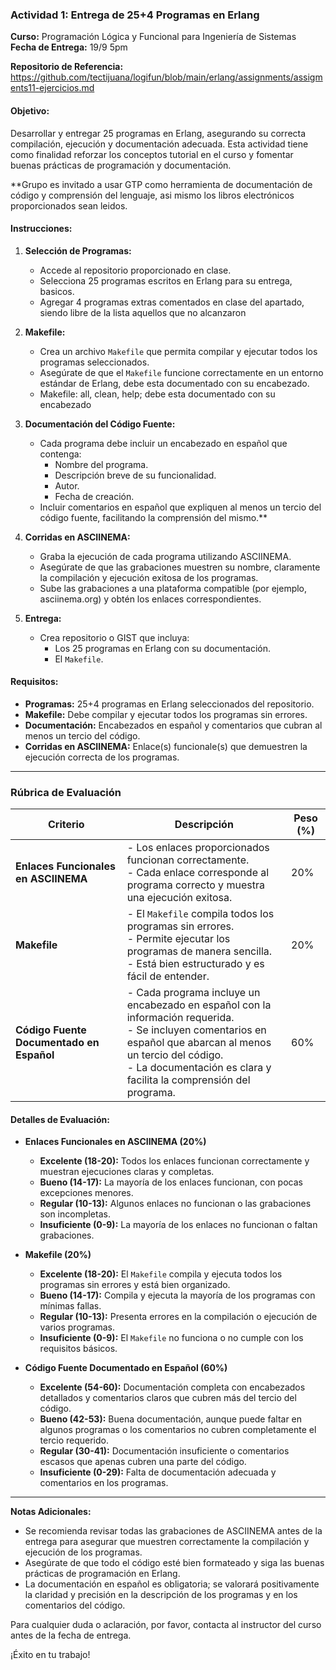 ### **Actividad 1: Entrega de 25+4 Programas en Erlang**

**Curso:** Programación Lógica y Funcional para Ingeniería de Sistemas  
**Fecha de Entrega:** 19/9 5pm

**Repositorio de Referencia:** https://github.com/tectijuana/logifun/blob/main/erlang/assignments/assigments11-ejercicios.md

#### **Objetivo:**
Desarrollar y entregar 25 programas en Erlang, asegurando su correcta compilación, ejecución y documentación adecuada. Esta actividad tiene como finalidad reforzar los conceptos tutorial en el curso y fomentar buenas prácticas de programación y documentación.

**Grupo es invitado a usar GTP como herramienta de documentación de código y comprensión del lenguaje, asi mismo los libros electrónicos proporcionados sean leidos.

#### **Instrucciones:**

1. **Selección de Programas:**
   - Accede al repositorio proporcionado en clase.
   - Selecciona 25 programas escritos en Erlang para su entrega, basicos.
   - Agregar 4 programas extras comentados en clase del apartado, siendo libre de la lista aquellos que no alcanzaron

2. **Makefile:**
   - Crea un archivo `Makefile` que permita compilar y ejecutar todos los programas seleccionados.
   - Asegúrate de que el `Makefile` funcione correctamente en un entorno estándar de Erlang, debe esta documentado con su encabezado.
   - Makefile:  all, clean, help; debe esta documentado con su encabezado 

3. **Documentación del Código Fuente:**
   - Cada programa debe incluir un encabezado en español que contenga:
     - Nombre del programa.
     - Descripción breve de su funcionalidad.
     - Autor.
     - Fecha de creación.
   - Incluir comentarios en español que expliquen al menos un tercio del código fuente, facilitando la comprensión del mismo.**

4. **Corridas en ASCIINEMA:**
   - Graba la ejecución de cada programa utilizando ASCIINEMA.
   - Asegúrate de que las grabaciones muestren su nombre, claramente la compilación y ejecución exitosa de los programas.
   - Sube las grabaciones a una plataforma compatible (por ejemplo, asciinema.org) y obtén los enlaces correspondientes.

5. **Entrega:**
   - Crea repositorio o GIST que incluya:
     - Los 25 programas en Erlang con su documentación.
     - El `Makefile`.


#### **Requisitos:**
- **Programas:** 25+4 programas en Erlang seleccionados del repositorio.
- **Makefile:** Debe compilar y ejecutar todos los programas sin errores.
- **Documentación:** Encabezados en español y comentarios que cubran al menos un tercio del código.
- **Corridas en ASCIINEMA:** Enlace(s) funcionale(s) que demuestren la ejecución correcta de los programas.

---

### **Rúbrica de Evaluación**

| **Criterio**                                         | **Descripción**                                                                                                                                                        | **Peso (%)** |
|------------------------------------------------------|------------------------------------------------------------------------------------------------------------------------------------------------------------------------|--------------|
| **Enlaces Funcionales en ASCIINEMA**                 | - Los enlaces proporcionados funcionan correctamente.<br>- Cada enlace corresponde al programa correcto y muestra una ejecución exitosa.                                 | 20%          |
| **Makefile**                                         | - El `Makefile` compila todos los programas sin errores.<br>- Permite ejecutar los programas de manera sencilla.<br>- Está bien estructurado y es fácil de entender.      | 20%          |
| **Código Fuente Documentado en Español**             | - Cada programa incluye un encabezado en español con la información requerida.<br>- Se incluyen comentarios en español que abarcan al menos un tercio del código.<br>- La documentación es clara y facilita la comprensión del programa. | 60%          |

#### **Detalles de Evaluación:**

- **Enlaces Funcionales en ASCIINEMA (20%)**
  - **Excelente (18-20):** Todos los enlaces funcionan correctamente y muestran ejecuciones claras y completas.
  - **Bueno (14-17):** La mayoría de los enlaces funcionan, con pocas excepciones menores.
  - **Regular (10-13):** Algunos enlaces no funcionan o las grabaciones son incompletas.
  - **Insuficiente (0-9):** La mayoría de los enlaces no funcionan o faltan grabaciones.

- **Makefile (20%)**
  - **Excelente (18-20):** El `Makefile` compila y ejecuta todos los programas sin errores y está bien organizado.
  - **Bueno (14-17):** Compila y ejecuta la mayoría de los programas con mínimas fallas.
  - **Regular (10-13):** Presenta errores en la compilación o ejecución de varios programas.
  - **Insuficiente (0-9):** El `Makefile` no funciona o no cumple con los requisitos básicos.

- **Código Fuente Documentado en Español (60%)**
  - **Excelente (54-60):** Documentación completa con encabezados detallados y comentarios claros que cubren más del tercio del código.
  - **Bueno (42-53):** Buena documentación, aunque puede faltar en algunos programas o los comentarios no cubren completamente el tercio requerido.
  - **Regular (30-41):** Documentación insuficiente o comentarios escasos que apenas cubren una parte del código.
  - **Insuficiente (0-29):** Falta de documentación adecuada y comentarios en los programas.

---

**Notas Adicionales:**
- Se recomienda revisar todas las grabaciones de ASCIINEMA antes de la entrega para asegurar que muestren correctamente la compilación y ejecución de los programas.
- Asegúrate de que todo el código esté bien formateado y siga las buenas prácticas de programación en Erlang.
- La documentación en español es obligatoria; se valorará positivamente la claridad y precisión en la descripción de los programas y en los comentarios del código.

Para cualquier duda o aclaración, por favor, contacta al instructor del curso antes de la fecha de entrega.

¡Éxito en tu trabajo!
